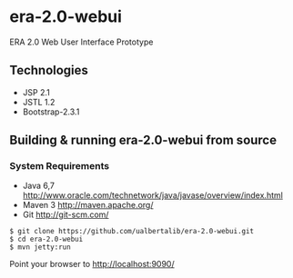 # era-2.0-webui
ERA 2.0 Web User Interface Prototype

## Technologies
+ JSP 2.1
+ JSTL 1.2
+ Bootstrap-2.3.1

## Building & running era-2.0-webui from source
### System Requirements
+ Java 6,7 <http://www.oracle.com/technetwork/java/javase/overview/index.html>
+ Maven 3 <http://maven.apache.org/>
+ Git <http://git-scm.com/>

```shell
$ git clone https://github.com/ualbertalib/era-2.0-webui.git
$ cd era-2.0-webui
$ mvn jetty:run
```
Point your browser to <http://localhost:9090/>

